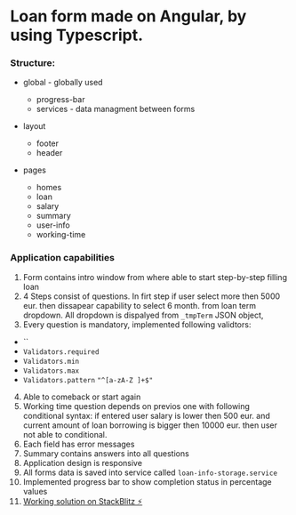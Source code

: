 # Loan form made on Angular, by using Typescript.



### Structure:
* global - globally used 
  * progress-bar
  * services - data managment between forms

* layout
  * footer
  * header    

* pages
  * homes
  * loan
  * salary
  * summary
  * user-info
  * working-time


### Application capabilities
1. Form contains intro window from where able to start step-by-step filling loan
2. 4 Steps consist of questions. In firt step if user select more then 5000 eur. then dissapear capability to select 6 month. from loan term dropdown. All dropdown is dispalyed from `_tmpTerm` JSON object,
3. Every question is mandatory, implemented following validtors:
  * ``
  * `Validators.required`
  * `Validators.min`
  * `Validators.max`
  * `Validators.pattern`  `"^[a-zA-Z ]+$"`
4. Able to comeback or start again
5. Working time question depends on previos one with following conditional syntax:  if entered user salary is lower then 500 eur. and current amount of loan borrowing is bigger then 10000 eur. then user not able to conditional.
6. Each field has error messages
7. Summary contains answers into all questions
8. Application design is responsive
9. All forms data is saved into service called  `loan-info-storage.service`
10. Implemented progress bar to show completion status in percentage values
11. [Working solution on StackBlitz ⚡️](https://stackblitz.com/edit/angular-9fdatz)
